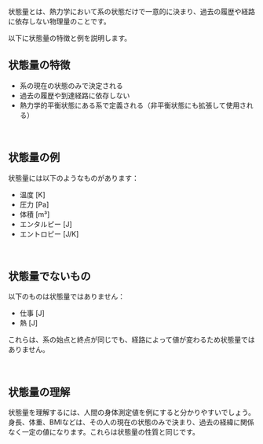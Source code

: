 状態量とは、熱力学において系の状態だけで一意的に決まり、過去の履歴や経路に依存しない物理量のことです。


以下に状態量の特徴と例を説明します。

## 状態量の特徴

- 系の現在の状態のみで決定される
- 過去の履歴や到達経路に依存しない
- 熱力学的平衡状態にある系で定義される（非平衡状態にも拡張して使用される）

<br>

## 状態量の例

状態量には以下のようなものがあります：

- 温度 [K]
- 圧力 [Pa]
- 体積 [m³]
- エンタルピー [J]
- エントロピー [J/K]

<br>

## 状態量でないもの

以下のものは状態量ではありません：

- 仕事 [J]
- 熱 [J]

これらは、系の始点と終点が同じでも、経路によって値が変わるため状態量ではありません。

<br>

## 状態量の理解

状態量を理解するには、人間の身体測定値を例にすると分かりやすいでしょう。  
身長、体重、BMIなどは、その人の現在の状態のみで決まり、過去の経緯に関係なく一定の値になります。これらは状態量の性質と同じです。


